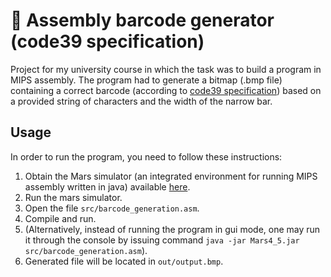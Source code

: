 # 📝 Assembly barcode generator (code39 specification)

Project for my university course in which the task was to build a program in MIPS assembly. The program had to generate a bitmap (.bmp file) containing a correct barcode (according to [code39 specification](https://en.wikipedia.org/wiki/Code_39)) based on a provided string of characters and the width of the narrow bar.

## Usage

In order to run the program, you need to follow these instructions:

1. Obtain the Mars simulator (an integrated environment for running MIPS assembly written in java) available [here](http://courses.missouristate.edu/kenvollmar/mars/download.htm).
2. Run the mars simulator.
3. Open the file `src/barcode_generation.asm`.
4. Compile and run.
5. (Alternatively, instead of running the program in gui mode, one may run it through the console by issuing command
   `java -jar Mars4_5.jar src/barcode_generation.asm`).
6. Generated file will be located in `out/output.bmp`.
